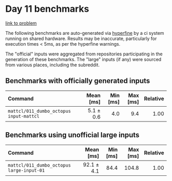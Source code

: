 # Day 11 benchmarks

[link to problem](http://adventofcode.com/2021/day/11)

The following benchmarks are auto-generated via [hyperfine](https://github.com/sharkdp/hyperfine) by a ci system running on shared hardware. Results may be inaccurate, particularly for execution times < 5ms, as per the hyperfine warnings.

The "official" inputs were aggregated from repositories participating in the generation of these benchmarks. The "large" inputs (if any) were sourced from various places, including the subreddit.

## Benchmarks with officially generated inputs
| Command | Mean [ms] | Min [ms] | Max [ms] | Relative |
|:---|---:|---:|---:|---:|
| `mattcl/011_dumbo_octopus input-mattcl` | 5.1 ± 0.6 | 4.0 | 9.4 | 1.00 |
## Benchmarks using unofficial large inputs
| Command | Mean [ms] | Min [ms] | Max [ms] | Relative |
|:---|---:|---:|---:|---:|
| `mattcl/011_dumbo_octopus large-input-01` | 92.1 ± 4.1 | 84.4 | 104.8 | 1.00 |
